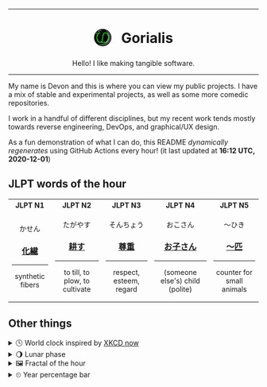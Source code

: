 ***

<h1 align="center">
<sub>
    <img src="readme/resources/avatar.png" height="36">
</sub>
&nbsp;
Gorialis
</h1>
<p align="center">
Hello! I like making tangible software.
</p>

***

My name is Devon and this is where you can view my public projects. I have a mix of stable and experimental projects, as well as some more comedic repositories.

I work in a handful of different disciplines, but my recent work tends mostly towards reverse engineering, DevOps, and graphical/UX design.

As a fun demonstration of what I can do, this README *dynamically regenerates* using GitHub Actions every hour! (it last updated at **16:12 UTC, 2020-12-01**)

<h2>JLPT words of the hour</h2>
<table>
    <tr>
        <th>JLPT N1</th>
        <th>JLPT N2</th>
        <th>JLPT N3</th>
        <th>JLPT N4</th>
        <th>JLPT N5</th>
    </tr>
    <tr>
        <td>
            <p align="center">かせん</p>
            <h3 align="center"><b><a href="https://jisho.org/search/%E5%8C%96%E7%B9%8A">化繊</a></b></h3>
            <hr>
            <p align="center">synthetic fibers</p>
        </td>
        <td>
            <p align="center">たがやす</p>
            <h3 align="center"><b><a href="https://jisho.org/search/%E8%80%95%E3%81%99">耕す</a></b></h3>
            <hr>
            <p align="center">to till,<wbr> to plow,<wbr> to cultivate</p>
        </td>
        <td>
            <p align="center">そんちょう</p>
            <h3 align="center"><b><a href="https://jisho.org/search/%E5%B0%8A%E9%87%8D">尊重</a></b></h3>
            <hr>
            <p align="center">respect,<wbr> esteem,<wbr> regard</p>
        </td>
        <td>
            <p align="center">おこさん</p>
            <h3 align="center"><b><a href="https://jisho.org/search/%E3%81%8A%E5%AD%90%E3%81%95%E3%82%93">お子さん</a></b></h3>
            <hr>
            <p align="center">(someone else's) child (polite)</p>
        </td>
        <td>
            <p align="center">～ひき</p>
            <h3 align="center"><b><a href="https://jisho.org/search/%EF%BD%9E%E5%8C%B9">～匹</a></b></h3>
            <hr>
            <p align="center">counter for small animals</p>
        </td>
    </tr>
</table>

<h2>Other things</h2>
<details>
<summary>🕓  World clock inspired by <a href="https://xkcd.com/now">XKCD now</a></summary>

> <img src="generated/now.png" width="512">

</details>
<details>
<summary>🌖 Lunar phase</summary>

The moon is approximately 58.01% through its phase (Waning Gibbous).

</details>
<details>
<summary>&#x1f5bc; Fractal of the hour</summary>

> <img src="generated/fractal.png" width="512">

</details>
<details>
<summary>&#x23f2; Year percentage bar</summary>
<pre><code>2020 [██████████████████▁▁] 91.71%</code></pre>
</details>
